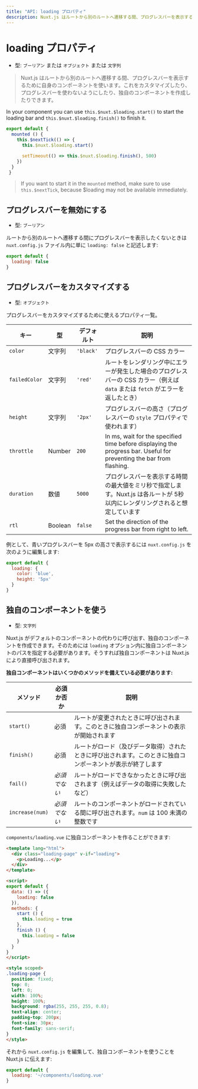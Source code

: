 ```yaml
---
title: "API: loading プロパティ"
description: Nuxt.js はルートから別のルートへ遷移する間、プログレスバーを表示するために自身のコンポーネントを使います。これをカスタマイズしたり、プログレスバーを使わないようにしたり、独自のコンポーネントを作成したりできます。
---
```


# loading プロパティ

- 型: `ブーリアン` または `オブジェクト` または `文字列`

> Nuxt.js はルートから別のルートへ遷移する間、プログレスバーを表示するために自身のコンポーネントを使います。これをカスタマイズしたり、プログレスバーを使わないようにしたり、独自のコンポーネントを作成したりできます。

In your component you can use `this.$nuxt.$loading.start()` to start the loading bar and `this.$nuxt.$loading.finish()` to finish it.

```javascript
export default {
  mounted () {
    this.$nextTick(() => {
      this.$nuxt.$loading.start()

      setTimeout(() => this.$nuxt.$loading.finish(), 500)
    })
  }
 }
```

> If you want to start it in the `mounted` method, make sure to use ` this.$nextTick`, because $loading may not be available immediately.

## プログレスバーを無効にする

- 型: `ブーリアン`

ルートから別のルートへ遷移する間にプログレスバーを表示したくないときは `nuxt.config.js` ファイル内に単に `loading: false` と記述します:

```js
export default {
  loading: false
}
```

## プログレスバーをカスタマイズする

- 型: `オブジェクト`

プログレスバーをカスタマイズするために使えるプロパティ一覧。

| キー | 型 | デフォルト | 説明 |
|-----|------|---------|-------------|
| `color` | 文字列 | `'black'` | プログレスバーの CSS カラー |
| `failedColor` | 文字列 | `'red'` | ルートをレンダリング中にエラーが発生した場合のプログレスバーの CSS カラー（例えば `data` または `fetch` がエラーを返したとき） |
| `height` | 文字列 | `'2px'` | プログレスバーの高さ（プログレスバーの `style` プロパティで使われます） |
| `throttle` | Number | `200` | In ms, wait for the specified time before displaying the progress bar. Useful for preventing the bar from flashing. |
| `duration` | 数値 | `5000` | プログレスバーを表示する時間の最大値をミリ秒で指定します。Nuxt.js は各ルートが 5秒以内にレンダリングされると想定しています |
| `rtl` | Boolean | `false` | Set the direction of the progress bar from right to left. |

例として、青いプログレスバーを 5px の高さで表示するには `nuxt.config.js` を次のように編集します:

```js
export default {
  loading: {
    color: 'blue',
    height: '5px'
  }
}
```

## 独自のコンポーネントを使う

- 型: `文字列`

Nuxt.js がデフォルトのコンポーネントの代わりに呼び出す、独自のコンポーネントを作成できます。そのためには `loading` オプション内に独自コンポーネントのパスを指定する必要があります。そうすれば独自コンポーネントは Nuxt.js により直接呼び出されます。

**独自コンポーネントはいくつかのメソッドを備えている必要があります:**

| メソッド | 必須か否か | 説明 |
|--------|----------|-------------|
| `start()` | 必須 | ルートが変更されたときに呼び出されます。このときに独自コンポーネントの表示が開始されます |
| `finish()` | 必須 | ルートがロード（及びデータ取得）されたときに呼び出されます。このときに独自コンポーネントが表示が終了します |
| `fail()` | *必須でない* | ルートがロードできなかったときに呼び出されます（例えばデータの取得に失敗したなど） |
| `increase(num)` | *必須でない* | ルートのコンポーネントがロードされている間に呼び出されます。`num` は 100 未満の整数です |

`components/loading.vue` に独自コンポーネントを作ることができます:

```html
<template lang="html">
  <div class="loading-page" v-if="loading">
    <p>Loading...</p>
  </div>
</template>

<script>
export default {
  data: () => ({
    loading: false
  }),
  methods: {
    start () {
      this.loading = true
    },
    finish () {
      this.loading = false
    }
  }
}
</script>

<style scoped>
.loading-page {
  position: fixed;
  top: 0;
  left: 0;
  width: 100%;
  height: 100%;
  background: rgba(255, 255, 255, 0.8);
  text-align: center;
  padding-top: 200px;
  font-size: 30px;
  font-family: sans-serif;
}
</style>
```

それから `nuxt.config.js` を編集して、独自コンポーネントを使うことを Nuxt.js に伝えます:

```js
export default {
  loading: '~/components/loading.vue'
}
```
